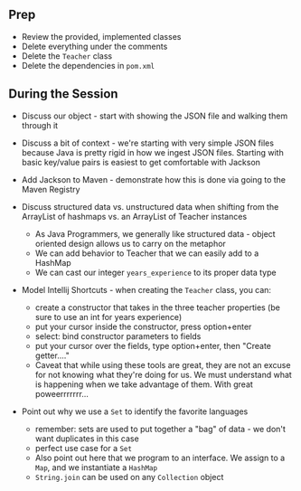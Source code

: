 ## Prep

- Review the provided, implemented classes
- Delete everything under the comments
- Delete the `Teacher` class
- Delete the dependencies in `pom.xml`

## During the Session

- Discuss our object - start with showing the JSON file and walking them through it
- Discuss a bit of context - we're starting with very simple JSON files because Java is pretty rigid in how we ingest JSON files. Starting with basic key/value pairs is easiest to get comfortable with Jackson
- Add Jackson to Maven - demonstrate how this is done via going to the Maven Registry
- Discuss structured data vs. unstructured data when shifting from the ArrayList of hashmaps vs. an ArrayList of Teacher instances

  - As Java Programmers, we generally like structured data - object oriented design allows us to carry on the metaphor
  - We can add behavior to Teacher that we can easily add to a HashMap
  - We can cast our integer `years_experience` to its proper data type

- Model Intellij Shortcuts - when creating the `Teacher` class, you can:

  - create a constructor that takes in the three teacher properties (be sure to use an int for years experience)
  - put your cursor inside the constructor, press option+enter
  - select: bind constructor parameters to fields
  - put your cursor over the fields, type option+enter, then "Create getter...."
  - Caveat that while using these tools are great, they are not an excuse for not knowing what they're doing for us. We must understand what is happening when we take advantage of them. With great poweerrrrrrr...

- Point out why we use a `Set` to identify the favorite languages

  - remember: sets are used to put together a "bag" of data - we don't want duplicates in this case
  - perfect use case for a `Set`
  - Also point out here that we program to an interface. We assign to a `Map`, and we instantiate a `HashMap`
  - `String.join` can be used on any `Collection` object